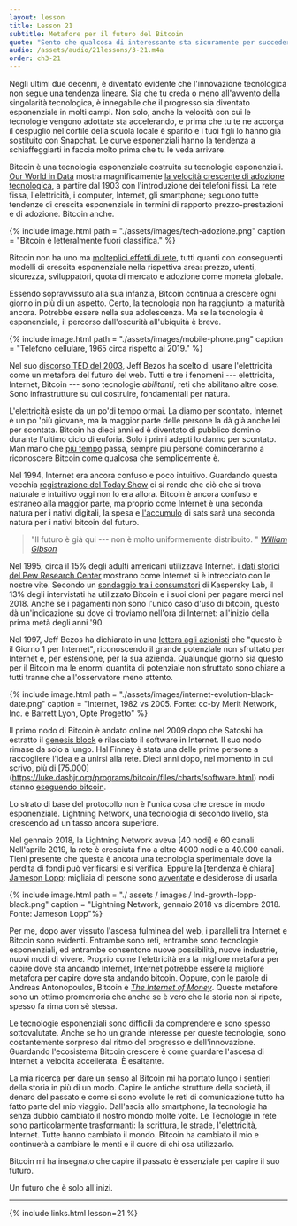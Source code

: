 ```yaml
---
layout: lesson
title: Lesson 21
subtitle: Metafore per il futuro del Bitcoin
quote: "Sento che qualcosa di interessante sta sicuramente per succedere..."
audio: /assets/audio/21lessons/3-21.m4a
order: ch3-21
---
```


Negli ultimi due decenni, è diventato evidente che 
l'innovazione tecnologica non segue una tendenza lineare. Sia che tu creda o meno
all'avvento della singolarità tecnologica, è innegabile che il progresso sia
diventato esponenziale in molti campi. Non solo, anche la velocità con cui
le tecnologie vengono adottate sta accelerando, e prima che tu te ne accorga
il cespuglio nel cortile della scuola locale è sparito e i tuoi figli lo hanno già 
sostituito con Snapchat. Le curve esponenziali hanno la tendenza a schiaffeggiarti
in faccia molto prima che tu le veda arrivare.

Bitcoin è una tecnologia esponenziale costruita su tecnologie esponenziali. 
[Our World in Data] mostra magnificamente [la velocità crescente di
adozione tecnologica][the rising speed of technological adoption], a partire 
dal 1903 con l'introduzione dei telefoni fissi. La rete fissa, l'elettricità, 
i computer, Internet, gli smartphone;
seguono tutte tendenze di crescita esponenziale in termini di rapporto prezzo-prestazioni 
e di adozione. Bitcoin anche.

{% include image.html path = "./assets/images/tech-adozione.png" caption = "Bitcoin è letteralmente fuori classifica." %}

Bitcoin non ha uno ma [molteplici effetti di rete][multiple network effects], tutti quanti
con conseguenti modelli di crescita esponenziale nella rispettiva area:
prezzo, utenti, sicurezza, sviluppatori, quota di mercato e adozione come moneta
globale.

Essendo sopravvissuto alla sua infanzia, Bitcoin continua a crescere ogni giorno
in più di un aspetto. Certo, la tecnologia non ha raggiunto la maturità
ancora. Potrebbe essere nella sua adolescenza. Ma se la tecnologia è
esponenziale, il percorso dall'oscurità all'ubiquità è breve.

{% include image.html path = "./assets/images/mobile-phone.png" caption = "Telefono cellulare, 1965 circa rispetto al 2019." %}

Nel suo [discorso TED del 2003][TED talk], Jeff Bezos ha scelto di usare 
l'elettricità come un metafora del futuro del web. Tutti e tre i fenomeni 
--- elettricità, Internet, Bitcoin --- sono tecnologie *abilitanti*, reti che abilitano
altre cose. Sono infrastrutture su cui costruire, fondamentali per natura.

L'elettricità esiste da un po'di tempo ormai. La diamo per scontato.
Internet è un po 'più giovane, ma la maggior parte delle persone la dà già anche lei
per scontata. Bitcoin ha dieci anni ed è diventato di pubblico dominio  
durante l'ultimo ciclo di euforia. Solo i primi adepti lo danno per scontato. 
Man mano che [più tempo][more time] passa, sempre più persone cominceranno a
riconoscere Bitcoin come qualcosa che semplicemente è.

Nel 1994, Internet era ancora confuso e poco intuitivo. Guardando questa
vecchia [registrazione del Today Show][recording of the Today Show] ci si rende 
che ciò che si trova naturale e intuitivo oggi  non lo era allora. Bitcoin è ancora
confuso e estraneo alla maggior parte, ma proprio come Internet è una seconda natura
per i nativi digitali, la spesa e [l'accumulo][stacking] di sats sarà una seconda natura
per i nativi bitcoin del futuro.

> "Il futuro è già qui --- non è molto uniformemente 
> distribuito. "
> <cite> [William Gibson] </cite>

Nel 1995, circa il 15% degli adulti americani utilizzava Internet. 
[i dati storici del Pew Research Center][data from the Pew Research Center] mostrano come 
Internet si è intrecciato con le nostre vite. Secondo un [sondaggio tra i consumatori][consumer survey] di Kaspersky
Lab, il 13% degli intervistati ha utilizzato Bitcoin e i suoi cloni per pagare
merci nel 2018. Anche se i pagamenti non sono l'unico caso d'uso di bitcoin, questo 
dà un'indicazione su dove ci troviamo nell'ora di Internet: all'inizio della prima 
metà degli anni '90.

Nel 1997, Jeff Bezos ha dichiarato in una [lettera agli azionisti][letter to shareholders] 
che "questo è il Giorno 1 per Internet", riconoscendo il grande potenziale non sfruttato per
Internet e, per estensione, per la sua azienda. Qualunque giorno sia questo
per il Bitcoin ma le enormi quantità di potenziale non sfruttato sono chiare a tutti tranne che 
all'osservatore meno attento.

{% include image.html path = "./assets/images/internet-evolution-black-date.png" caption = "Internet, 1982 vs 2005. Fonte: cc-by Merit Network, Inc. e Barrett Lyon, Opte Progetto" %}


Il primo nodo di Bitcoin è andato online nel 2009 dopo che Satoshi ha estratto il
[genesis block] e rilasciato il software in Internet. Il suo nodo rimase
da solo a lungo. Hal Finney è stata una delle prime persone a raccogliere l'idea e 
a unirsi alla rete. Dieci anni dopo, nel momento in cui scrivo, più
di [75.000] (https://luke.dashjr.org/programs/bitcoin/files/charts/software.html)
nodi stanno [eseguendo bitcoin][running bitcoin].

Lo strato di base del protocollo non è l'unica cosa che cresce in modo esponenziale.
Lightning Network, una tecnologia di secondo livello, sta crescendo ad un tasso ancora 
superiore.

Nel gennaio 2018, la Lightning Network aveva [40 nodi] e 60 canali.
Nell'aprile 2019, la rete è cresciuta fino a oltre 4000 nodi e a 
40.000 canali. Tieni presente che questa è ancora una tecnologia sperimentale
dove la perdita di fondi può verificarsi e si verifica. Eppure la [tendenza è chiara] [Jameson Lopp]:
migliaia di persone sono [avventate][reckless] e desiderose di usarla.

{% include image.html path = "./ assets / images / lnd-growth-lopp-black.png" caption = "Lightning Network, gennaio 2018 vs dicembre 2018. Fonte: Jameson Lopp"%}

Per me, dopo aver vissuto l'ascesa fulminea del web, i paralleli
tra Internet e Bitcoin sono evidenti. Entrambe sono reti, entrambe
sono tecnologie esponenziali, ed entrambe consentono nuove possibilità, nuove
industrie, nuovi modi di vivere. Proprio come l'elettricità era la migliore
metafora per capire dove sta andando Internet, Internet potrebbe
essere la migliore metafora per capire dove sta andando bitcoin. Oppure, con le 
parole di Andreas Antonopoulos, Bitcoin è [*The Internet of Money*].
Queste metafore sono un ottimo promemoria che anche se è vero che la storia non si ripete, 
spesso fa rima con sè stessa.

Le tecnologie esponenziali sono difficili da comprendere e sono spesso sottovalutate.
Anche se ho un grande interesse per queste tecnologie, sono
costantemente sorpreso dal ritmo del progresso e dell'innovazione. Guardando
l'ecosistema Bitcoin crescere è come guardare l'ascesa di Internet a velocità 
accellerata. È esaltante.

La mia ricerca per dare un senso al Bitcoin mi ha portato lungo i sentieri
della storia in più di un modo. Capire le antiche
strutture della società, il denaro del passato e come si sono evolute 
le reti di comunicazione tutto ha fatto parte del mio viaggio. 
Dall'ascia allo smartphone, la tecnologia ha
senza dubbio cambiato il nostro mondo molte volte. Le Tecnologie in rete
sono particolarmente trasformanti: la scrittura, le strade, l'elettricità, 
Internet. Tutte hanno cambiato il mondo. Bitcoin ha cambiato il mio e
continuerà a cambiare le menti e il cuore di chi osa utilizzarlo.

Bitcoin mi ha insegnato che capire il passato è essenziale per
capire il suo futuro. 

Un futuro che è solo all'inizi.

---

{% include links.html lesson=21 %}

[Our World in Data]: https://ourworldindata.org/
[the rising speed of technological adoption]: https://www.visualcapitalist.com/rising-speed-technological-adoption/
[multiple network effects]: https://www.thrivenotes.com/the-7-network-effects-of-bitcoin/
[TED talk]: https://www.ted.com/talks/jeff_bezos_on_the_next_web_innovation
[recording of the Today Show]: https://www.youtube.com/watch?v=UlJku_CSyNg
[William Gibson]: https://www.npr.org/2018/10/22/1067220/the-science-in-science-fiction
[data from the Pew Research Center]: https://www.pewinternet.org/2014/02/27/part-1-how-the-internet-has-woven-itself-into-american-life/
[consumer survey]: https://www.kaspersky.com/blog/money-report-2018/
[letter to shareholders]: http://media.corporate-ir.net/media_files/irol/97/97664/reports/Shareholderletter97.pdf
[running bitcoin]: https://twitter.com/halfin/status/1110302988?lang=en
[40 nodes]: https://bitcoinist.com/bitcoin-lightning-network-mainnet-nodes/
[reckless]: https://twitter.com/hashtag/reckless
[Jameson Lopp]: https://twitter.com/lopp/status/1077200836072296449
[*The Internet of Money*]: https://theinternetofmoney.info/
[stacking]: https://twitter.com/hashtag/stackingsats

<!-- Bitcoin Wiki -->
[genesis block]: https://en.bitcoin.it/wiki/Genesis_block

<!-- Wikipedia -->
[more time]: https://en.wikipedia.org/wiki/Lindy_effect
[alice]: https://en.wikipedia.org/wiki/Alice%27s_Adventures_in_Wonderland
[carroll]: https://en.wikipedia.org/wiki/Lewis_Carroll
